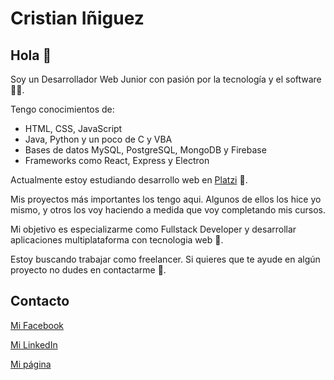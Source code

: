 # Cristian Iñiguez

## Hola 👋

Soy un Desarrollador Web Junior con pasión por la tecnología y el software 👨‍💻.

Tengo conocimientos de:

- HTML, CSS, JavaScript
- Java, Python y un poco de C y VBA
- Bases de datos MySQL, PostgreSQL, MongoDB y Firebase
- Frameworks como React, Express y Electron

Actualmente estoy estudiando desarrollo web en [Platzi](https://platzi.com) 🌱.

Mis proyectos más importantes los tengo aqui. Algunos de ellos los hice yo mismo, y otros los voy haciendo a medida que voy completando mis cursos.

Mi objetivo es especializarme como Fullstack Developer y desarrollar aplicaciones multiplataforma con tecnologia web 💪.

Estoy buscando trabajar como freelancer. Si quieres que te ayude en algún proyecto no dudes en contactarme 💬.

## Contacto

[Mi Facebook](https://www.facebook.com/cristian.iniguez.56884/)

[Mi LinkedIn](https://www.linkedin.com/in/cristian-iniguez/)

[Mi página](https://cristianiniguez.github.io/)

<!--
**cristianiniguez/cristianiniguez** is a ✨ _special_ ✨ repository because its `README.md` (this file) appears on your GitHub profile.

Here are some ideas to get you started:

- 🔭 I’m currently working on ...
- 🌱 I’m currently learning ...
- 👯 I’m looking to collaborate on ...
- 🤔 I’m looking for help with ...
- 💬 Ask me about ...
- 📫 How to reach me: ...
- 😄 Pronouns: ...
- ⚡ Fun fact: ...
-->
